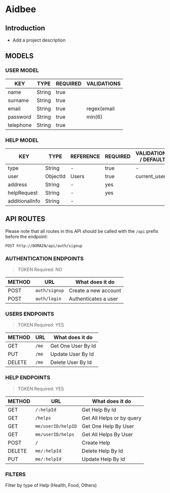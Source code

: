 # Aidbee

## Introduction

- Add a project description

## MODELS

### USER MODEL

| KEY       | TYPE   | REQUIRED | VALIDATIONS  |
| --------- | ------ | ---------|------------- |
| name      | String | true     |              |
| surname   | String | true     |              |
| email     | String | true     | regex(email  |
| password  | String | true     | min(6)       |
| telephone | String | true     |              |

### HELP MODEL

| KEY             | TYPE     | REFERENCE | REQUIRED | VALIDATIONS / DEFAULT
| --------------  | -------- | --------- | -------- | ---------------
| type            | String   | -         | true     | -
| user            | ObjectId | Users     | true     | current_user
| address         | String   | -         | yes      |
| helpRequest     | String   | -         | yes      |
| additionalInfo  | String   | -         |          | 


## API ROUTES

Please note that all routes in this API should be called with the `/api` prefix before the endpoint:

```
POST http://DOMAIN/api/auth/signup
```

### AUTHENTICATION ENDPOINTS
> TOKEN Required: NO

| METHOD | URL           | What does it do      |
| ------ | ------------- | -------------------- |
| POST   | `auth/signup` | Create a new account |
| POST   | `auth/login`  | Authenticates a user |

### USERS ENDPOINTS
> TOKEN Required: YES

| METHOD | URL                       | What does it do          |
| ------ | ------------------------- | ------------------------ |
| GET    | `/me`                     | Get One User By Id       |
| PUT    | `/me`                     | Update User By Id        |
| DELETE | `/me`                     | Delete User By Id        |

### HELP ENDPOINTS
> TOKEN Required: YES

METHOD | URL                     | What does it do                 |
-------|-------------------------|---------------------------------|
GET    | `/:helpId`              | Get Help By Id                  |
GET    | `/helps`                | Get All Helps or by query       |
GET    | `me/userID/helpID`      | Get One Help By User            |
GET    | `me/userID/helps`       | Get All Helps By User           |
POST   | `/`                     | Create Help                     |
DELETE | `me/:helpId`            | Delete Help By Id               |
PUT    | `me/:helpId`            | Update Help By Id               |

### FILTERS
Filter by type of Help (Health, Food, Others)
